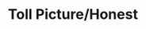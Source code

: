 ---
pid: ch319
title: Toll Picture/Honest
location_transcription: 
coordinates: "[-75.163671980833, 39.952345823417]"
zipcode: NJ08096
gen_neighborhood: 
neighborhood: 
outside_phl: Woodbury NJ
age: '37'
age_range: 30-39
instagram: 
image_file_name: ch_319.jpg
proposal_transcription: My thought is to add to current monuments that may be controversial.
  Add a small script which touches on both the positive controversial aspects of the
  peron. Making some one out to be a saint when they, like most, have made some pretty
  bad decisions can be hurtfull to those impacted. Including some bad acknowledges
  the wrongs that hopefully that person had attempted to correct before death.
topic: 
topic_summary: 0, 0
type: Plaque
keywords_other: 
credit: Carol Thomas
image_labels: 
twitter: 
facebook: 
permalink: "/monuments/ch319/"
layout: item-page
---
